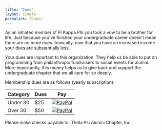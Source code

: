 ```yaml
---
title: "Dues"
layout: single
permalink: /dues/
---
```


As an initiated member of Pi Kappa Phi you took a vow to be a brother for life.
Just because you’ve finished your undergraduate career doesn’t mean there are no
more dues. Ironically, now that you have an increased income your dues are
substantially less.

Your dues are important to this organization. They help us be able to put on
programming from philanthropic fundraisers to social events for alumni.
More importantly, this money helps us to give back and support the undergraduate
chapter that we all care for so deeply.

Membership dues are as follows (yearly subscription):

| Category | Dues | Pay |
| -------- | ---- | --- |
| Under 30 | $25  | [![PayPal](https://www.paypalobjects.com/webstatic/en_US/i/buttons/pp-acceptance-small.png)](https://www.paypal.com/cgi-bin/webscr?cmd=_s-xclick&hosted_button_id=BZ5WGAM64LKSW) |
| Over 30  | $50  | [![PayPal](https://www.paypalobjects.com/webstatic/en_US/i/buttons/pp-acceptance-small.png)](https://www.paypal.com/cgi-bin/webscr?cmd=_s-xclick&hosted_button_id=XBQCQAYCG245J) |

Please make checks payable to: Theta Psi Alumni Chapter, Inc.
